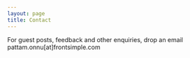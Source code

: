```yaml
---
layout: page
title: Contact
---
```

For guest posts, feedback and other enquiries, drop an email
 pattam.onnu[at]frontsimple.com


